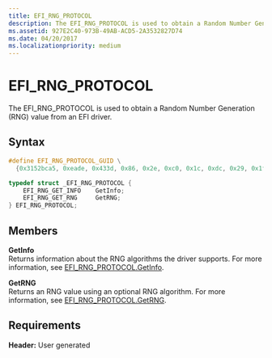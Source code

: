 ```yaml
---
title: EFI_RNG_PROTOCOL
description: The EFI_RNG_PROTOCOL is used to obtain a Random Number Generation (RNG) value from an EFI driver.
ms.assetid: 927E2C40-973B-49AB-ACD5-2A3532827D74
ms.date: 04/20/2017
ms.localizationpriority: medium
---
```


# EFI\_RNG\_PROTOCOL


The EFI\_RNG\_PROTOCOL is used to obtain a Random Number Generation (RNG) value from an EFI driver.

## Syntax


```cpp
#define EFI_RNG_PROTOCOL_GUID \
  {0x3152bca5, 0xeade, 0x433d, 0x86, 0x2e, 0xc0, 0x1c, 0xdc, 0x29, 0x1f, 0x44};

typedef struct _EFI_RNG_PROTOCOL {
    EFI_RNG_GET_INFO    GetInfo;
    EFI_RNG_GET_RNG     GetRNG;
} EFI_RNG_PROTOCOL;
```

## Members


<a href="" id="getinfo"></a>**GetInfo**  
Returns information about the RNG algorithms the driver supports. For more information, see [EFI\_RNG\_PROTOCOL.GetInfo](efi-rng-protocol-getinfo.md).

<a href="" id="getrng"></a>**GetRNG**  
Returns an RNG value using an optional RNG algorithm. For more information, see [EFI\_RNG\_PROTOCOL.GetRNG](efi-rng-protocol-getrng.md).

## Requirements


**Header:** User generated

 

 




